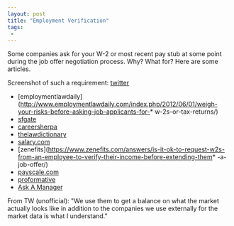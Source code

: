 ```yaml
---
layout: post
title: "Employment Verification"
tags:
 -
---
```


Some companies ask for your W-2 or most recent pay stub at some point during the job offer negotiation process. Why? What for? Here are some articles.

Screenshot of such a requirement: [twitter](https://twitter.com/compiledwrong/status/715995265895964672)

* [employmentlawdaily](http://www.employmentlawdaily.com/index.php/2012/06/01/weigh-your-risks-before-asking-job-applicants-for-* w-2s-or-tax-returns/)
* [sfgate](http://www.sfgate.com/business/networth/article/Employers-asking-job-seekers-for-W-2-or-tax-return-3530180.php)
* [careersherpa](http://careersherpa.net/would-you-provide-your-w-2/)
* [thelawdictionary](http://thelawdictionary.org/article/legal-ability-of-a-potential-employer-to-verify-salary-history/)
* [salary.com](http://www.salary.com/should-i-show-a-prospective-employer-my-pay-stub/)
* [zenefits](https://www.zenefits.com/answers/is-it-ok-to-request-w2s-from-an-employee-to-verify-their-income-before-extending-them* -a-job-offer/)
* [payscale.com](http://www.payscale.com/career-news/2015/07/prospective-employers-asking-for-w-2-forms-a-cover-for-discrimination-* )
* [proformative](https://www.proformative.com/questions/requesting-copies-w-2-candidate-extending-offer)
* [Ask A Manager](http://www.askamanager.org/2013/11/company-wants-my-past-performance-evaluations-and-tax-forms-and-4-other-is-it-legal-questions.html)


From TW (unofficial): "We use them to get a balance on what the market actually looks like in addition to the companies we use externally for the market data is what I understand."
